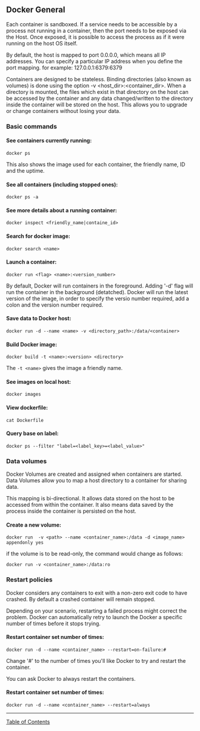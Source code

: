 ## Docker General

Each container is sandboxed. If a service needs to be accessible by a process not running in a container, then the port needs to be exposed via the Host. Once exposed, it is possible to access the process as if it were running on the host OS itself.

By default, the host is mapped to port 0.0.0.0, which means all IP addresses. You can specify a particular IP address when you define the port mapping. for example: 127.0.0.1:6379:6379

Containers are designed to be stateless. Binding directories (also known as volumes) is done using the option -v <host_dir>:<container_dir>. When a directory is mounted, the files which exist in that directory on the host can be accessed by the container and any data changed/written to the directory inside the container will be stored on the host. This allows you to upgrade or change containers without losing your data.

### Basic commands

#### See containers currently running:
`docker ps`

This also shows the image used for each container, the friendly name, ID and the uptime.

#### See all containers (including stopped ones):
`docker ps -a`

#### See more details about a running container:
`docker inspect <friendly_name|containe_id>`

#### Search for docker image:
`docker search <name>`

#### Launch a container:
`docker run <flag> <name>:<version_number>`

By default, Docker will run containers in the foreground. Adding '-d' flag will run the container in the background (detatched). Docker will run the latest version of the image, in order to specify the versio number required, add a colon and the version number required.

#### Save data to Docker host:
`docker run -d --name <name> -v <directory_path>:/data/<container>`

#### Build Docker image:
`docker build -t <name>:<version> <directory>`

The `-t <name>` gives the image a friendly name.

#### See images on local host:
`docker images`

#### View dockerfile:
`cat Dockerfile`

#### Query base on label:
`docker ps --filter "label=<label_key>=<label_value>"`

### Data volumes

Docker Volumes are created and assigned when containers are started. Data Volumes allow you to map a host directory to a container for sharing data.

This mapping is bi-directional. It allows data stored on the host to be accessed from within the container. It also means data saved by the process inside the container is persisted on the host.

#### Create a new volume:
`docker run  -v <path> --name <container_name>:/data -d <image_name> appendonly yes`

if the volume is to be read-only, the command would change as follows:

`docker run -v <container_name>:/data:ro`

### Restart policies

Docker considers any containers to exit with a non-zero exit code to have crashed. By default a crashed container will remain stopped.

Depending on your scenario, restarting a failed process might correct the problem. Docker can automatically retry to launch the Docker a specific number of times before it stops trying.

#### Restart container set number of times:
`docker run -d --name <container_name> --restart=on-failure:#`

Change '#' to the number of times you'll like Docker to try and restart the container.

You can ask Docker to always restart the containers.

#### Restart container set number of times:
`docker run -d --name <container_name> --restart=always`


***
[Table of Contents](../README.md)